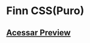 <h1>Finn CSS(Puro)</h1>
<h2><a href="https://anavitoriassousa.github.io/desenhos-css/">Acessar Preview</a></h2>
